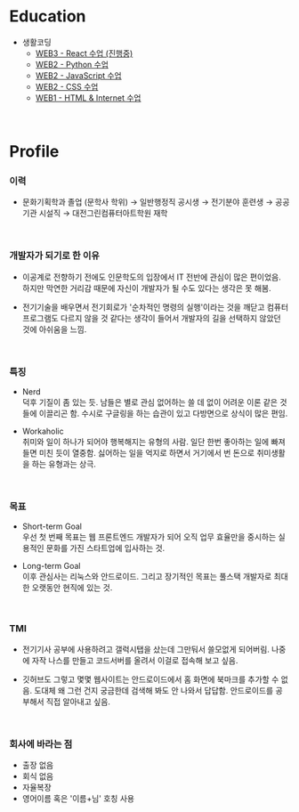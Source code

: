 # Education
- 생활코딩
  - [WEB3 - React 수업 (진행중)](https://github.com/kshyun1223/web3_react)
  - [WEB2 - Python 수업](https://github.com/kshyun1223/web2_python)
  - [WEB2 - JavaScript 수업](https://github.com/kshyun1223/web2_javascript)
  - [WEB2 - CSS 수업](https://github.com/kshyun1223/web2_css)
  - [WEB1 - HTML & Internet 수업](https://github.com/kshyun1223/web1_html_internet)
<br>

# Profile
### 이력
* 문화기획학과 졸업 (문학사 학위) → 일반행정직 공시생 → 전기분야 훈련생 → 공공기관 시설직 → 대전그린컴퓨터아트학원 재학
<br>

### 개발자가 되기로 한 이유
* 이공계로 전향하기 전에도 인문학도의 입장에서 IT 전반에 관심이 많은 편이었음. 하지만 막연한 거리감 때문에 자신이 개발자가 될 수도 있다는 생각은 못 해봄.

* 전기기술을 배우면서 전기회로가 '순차적인 명령의 실행'이라는 것을 깨닫고 컴퓨터 프로그램도 다르지 않을 것 같다는 생각이 들어서 개발자의 길을 선택하지 않았던 것에 아쉬움을 느낌.
<br>

### 특징
* Nerd    
덕후 기질이 좀 있는 듯. 남들은 별로 관심 없어하는 쓸 데 없이 어려운 이론 같은 것들에 이끌리곤 함. 수시로 구글링을 하는 습관이 있고 다방면으로 상식이 많은 편임.    

* Workaholic    
취미와 일이 하나가 되어야 행복해지는 유형의 사람. 일단 한번 좋아하는 일에 빠져들면 미친 듯이 열중함. 싫어하는 일을 억지로 하면서 거기에서 번 돈으로 취미생활을 하는 유형과는 상극.
<br>

### 목표
* Short-term Goal   
우선 첫 번째 목표는 웹 프론트엔드 개발자가 되어 오직 업무 효율만을 중시하는 실용적인 문화를 가진 스타트업에 입사하는 것.   

* Long-term Goal    
이후 관심사는 리눅스와 안드로이드. 그리고 장기적인 목표는 풀스택 개발자로 최대한 오랫동안 현직에 있는 것.
<br>

### TMI
* 전기기사 공부에 사용하려고 갤럭시탭을 샀는데 그만둬서 쓸모없게 되어버림. 나중에 자작 나스를 만들고 코드서버를 올려서 이걸로 접속해 보고 싶음.    

* 깃허브도 그렇고 몇몇 웹사이트는 안드로이드에서 홈 화면에 북마크를 추가할 수 없음. 도대체 왜 그런 건지 궁금한데 검색해 봐도 안 나와서 답답함. 안드로이드를 공부해서 직접 알아내고 싶음.
<br>

### 회사에 바라는 점
* 출장 없음
* 회식 없음
* 자율복장
* 영어이름 혹은 '이름+님' 호칭 사용
